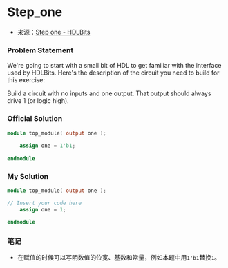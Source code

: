 # Step_one
- 来源：[Step one - HDLBits](https://hdlbits.01xz.net/wiki/Step_one)

### Problem Statement

We're going to start with a small bit of HDL to get familiar with the interface used by HDLBits. Here's the description of the circuit you need to build for this exercise:

Build a circuit with no inputs and one output. That output should always drive 1 (or logic high).

### Official Solution
```Verilog
module top_module( output one );
	
	assign one = 1'b1;
	
endmodule
```

### My Solution
```Verilog
module top_module( output one );

// Insert your code here
    assign one = 1;

endmodule
```

### 笔记

- 在赋值的时候可以写明数值的位宽、基数和常量，例如本题中用`1'b1`替换`1`。

